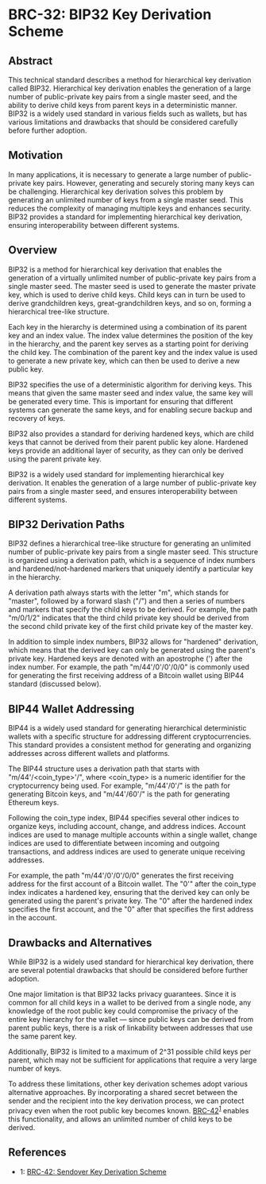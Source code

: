 # BRC-32: BIP32 Key Derivation Scheme

## Abstract

This technical standard describes a method for hierarchical key derivation called BIP32. Hierarchical key derivation enables the generation of a large number of public-private key pairs from a single master seed, and the ability to derive child keys from parent keys in a deterministic manner. BIP32 is a widely used standard in various fields such as wallets, but has various limitations and drawbacks that should be considered carefully before further adoption.

## Motivation

In many applications, it is necessary to generate a large number of public-private key pairs. However, generating and securely storing many keys can be challenging. Hierarchical key derivation solves this problem by generating an unlimited number of keys from a single master seed. This reduces the complexity of managing multiple keys and enhances security. BIP32 provides a standard for implementing hierarchical key derivation, ensuring interoperability between different systems.

## Overview

BIP32 is a method for hierarchical key derivation that enables the generation of a virtually unlimited number of public-private key pairs from a single master seed. The master seed is used to generate the master private key, which is used to derive child keys. Child keys can in turn be used to derive grandchildren keys, great-grandchildren keys, and so on, forming a hierarchical tree-like structure.

Each key in the hierarchy is determined using a combination of its parent key and an index value. The index value determines the position of the key in the hierarchy, and the parent key serves as a starting point for deriving the child key. The combination of the parent key and the index value is used to generate a new private key, which can then be used to derive a new public key.

BIP32 specifies the use of a deterministic algorithm for deriving keys. This means that given the same master seed and index value, the same key will be generated every time. This is important for ensuring that different systems can generate the same keys, and for enabling secure backup and recovery of keys.

BIP32 also provides a standard for deriving hardened keys, which are child keys that cannot be derived from their parent public key alone. Hardened keys provide an additional layer of security, as they can only be derived using the parent private key.

BIP32 is a widely used standard for implementing hierarchical key derivation. It enables the generation of a large number of public-private key pairs from a single master seed, and ensures interoperability between different systems.

## BIP32 Derivation Paths

BIP32 defines a hierarchical tree-like structure for generating an unlimited number of public-private key pairs from a single master seed. This structure is organized using a derivation path, which is a sequence of index numbers and hardened/not-hardened markers that uniquely identify a particular key in the hierarchy.

A derivation path always starts with the letter "m", which stands for "master", followed by a forward slash ("/") and then a series of numbers and markers that specify the child keys to be derived. For example, the path "m/0/1/2" indicates that the third child private key should be derived from the second child private key of the first child private key of the master key.

In addition to simple index numbers, BIP32 allows for "hardened" derivation, which means that the derived key can only be generated using the parent's private key. Hardened keys are denoted with an apostrophe (') after the index number. For example, the path "m/44'/0'/0'/0/0" is commonly used for generating the first receiving address of a Bitcoin wallet using BIP44 standard (discussed below).

## BIP44 Wallet Addressing

BIP44 is a widely used standard for generating hierarchical deterministic wallets with a specific structure for addressing different cryptocurrencies. This standard provides a consistent method for generating and organizing addresses across different wallets and platforms.

The BIP44 structure uses a derivation path that starts with "m/44'/<coin_type>'/", where <coin_type> is a numeric identifier for the cryptocurrency being used. For example, "m/44'/0'/" is the path for generating Bitcoin keys, and "m/44'/60'/" is the path for generating Ethereum keys.

Following the coin_type index, BIP44 specifies several other indices to organize keys, including account, change, and address indices. Account indices are used to manage multiple accounts within a single wallet, change indices are used to differentiate between incoming and outgoing transactions, and address indices are used to generate unique receiving addresses.

For example, the path "m/44'/0'/0'/0/0" generates the first receiving address for the first account of a Bitcoin wallet. The "0'" after the coin_type index indicates a hardened key, ensuring that the derived key can only be generated using the parent's private key. The "0" after the hardened index specifies the first account, and the "0" after that specifies the first address in the account.

## Drawbacks and Alternatives

While BIP32 is a widely used standard for hierarchical key derivation, there are several potential drawbacks that should be considered before further adoption.



One major limitation is that BIP32 lacks privacy guarantees. Since it is common for all child keys in a wallet to be derived from a single node, any knowledge of the root public key could compromise the privacy of the entire key hierarchy for the wallet — since public keys can be derived from parent public keys, there is a risk of linkability between addresses that use the same parent key.

Additionally, BIP32 is limited to a maximum of 2^31 possible child keys per parent, which may not be sufficient for applications that require a very large number of keys.

To address these limitations, other key derivation schemes adopt various alternative approaches. By incorporating a shared secret between the sender and the recipient into the key derivation process, we can protect privacy even when the root public key becomes known. [BRC-42](../key-derivation/0042.md)<sup>[1](#footnote-1)</sup> enables this functionality, and allows an unlimited number of child keys to be derived.

## References

- <a name="footnote-1">1</a>: [BRC-42: Sendover Key Derivation Scheme](./0042.md)
